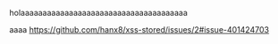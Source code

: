 holaaaaaaaaaaaaaaaaaaaaaaaaaaaaaaaaaaaaaa


aaaa
https://github.com/hanx8/xss-stored/issues/2#issue-401424703
